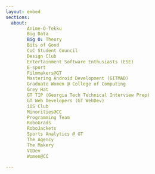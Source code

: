 ```yaml
--- 
layout: embed
sections: 
  about: 
        Anime-O-Tekku
        Big Data
        Big O: Theory
        Bits of Good
        CoC Student Council
        Design Club
        Entertainment Software Enthusiasts (ESE)
        E-sport
        Filmmakers@GT
        Mastering Android Development (GITMAD)
        Graduate Women @ College of Computing
        Grey Hat
        GT TIP (Georgia Tech Technical Interview Prep)
        GT Web Developers (GT WebDev)
        iOS Club
        Minorities@CC
        Programming Team
        RoboGrads 
        RoboJackets
        Sports Analytics @ GT
        The Agency
        The Makery
        VGDev
        Women@CC
      
---
```


